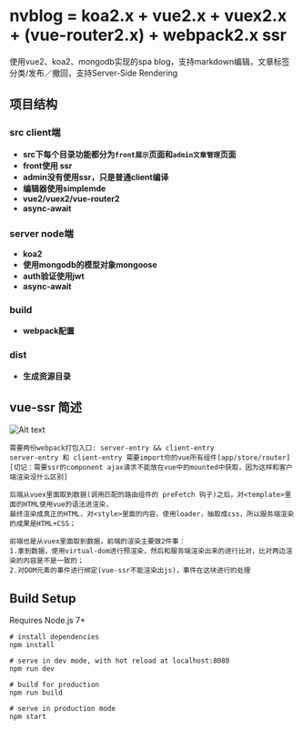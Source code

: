 # nvblog = koa2.x + vue2.x + vuex2.x + (vue-router2.x) + webpack2.x   ssr
使用vue2、koa2、mongodb实现的spa blog，支持markdown编辑，文章标签分类/发布／撤回，支持Server-Side Rendering

## 项目结构
### src  client端
- **src下每个目录功能都分为`front展示`页面和`admin文章管理`页面**
- **front使用 ssr**
- **admin没有使用ssr，只是普通client编译**
- **编辑器使用simplemde**
- **vue2/vuex2/vue-router2**
- **async-await**

### server node端
- **koa2**
- **使用mongodb的模型对象mongoose**
- **auth验证使用jwt**
- **async-await**

### build
- **webpack配置**

### dist
- **生成资源目录**

## vue-ssr 简述
![Alt text](https://cloud.githubusercontent.com/assets/499550/17607895/786a415a-5fee-11e6-9c11-45a2cfdf085c.png)
```
需要两份webpack打包入口: server-entry && client-entry
server-entry 和 client-entry 需要import你的vue所有组件[app/store/router]
[切记：需要ssr的component ajax请求不能放在vue中的mounted中获取，因为这样和客户端渲染没什么区别]

后端从vuex里面取到数据(调用匹配的路由组件的 preFetch 钩子)之后，对<template>里面的HTML使用vue的语法进渲染，
最终渲染成真正的HTML，对<style>里面的内容，使用loader，抽取成css，所以服务端渲染的成果是HTML+CSS；

前端也是从vuex里面取到数据，前端的渲染主要做2件事：
1.拿到数据，使用virtual-dom进行预渲染，然后和服务端渲染出来的进行比对，比对两边渲染的内容是不是一致的；
2.对DOM元素的事件进行绑定(vue-ssr不能渲染出js)，事件在这块进行的处理
```

## Build Setup
Requires Node.js 7+

```
# install dependencies
npm install

# serve in dev mode, with hot reload at localhost:8080
npm run dev

# build for production
npm run build

# serve in production mode
npm start
```

